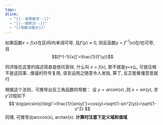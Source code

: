 ```yaml
---
tags: 
dlink:
  - "[[--高等数学--]]"
  - "[[--微积分--]]"
  - "[[导数与微分]]"
---
```

如果函数$x=f(x)$在区间$I$内单调可导, 且$f'(y)\neq 0$, 则反函数$y=f^{-1}(x)$在$I$也可导, 且
$$[f^{-1}(x)]'=\frac{1}{f'(y)}$$

同济版在这里的描述简直是依托答辩, 什么叫 $x=f(x)$, 那不就是y=x么, 可是压根不是这回事...傻逼的符号复用, 语言运用之随意令人发指, 算了, 反正能看懂意思就行

根据这个法则，可推导出反三角函数的导数：
设 $y=arcsin(x)$ ,则 $x=sin(y)$, 求$y'$过程如下
$$
\big(arcsin(x)\big)'=\frac{1}{sin(y)'}=cos(y)=\sqrt{1-sin^2(y)}=\sqrt{1-x^2}
$$
同理, 可推导出arccos(x), arctan(x). **计算时注意下定义域和值域**
